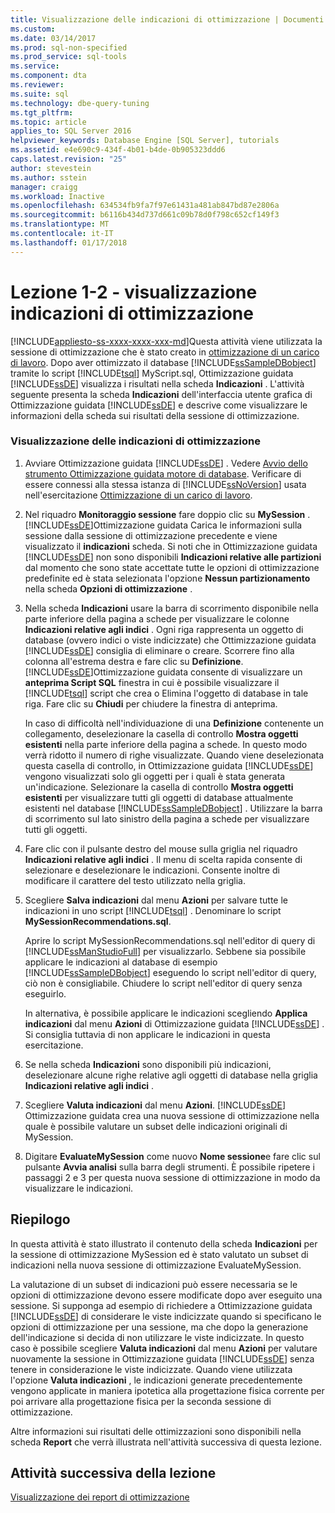 ```yaml
---
title: Visualizzazione delle indicazioni di ottimizzazione | Documenti Microsoft
ms.custom: 
ms.date: 03/14/2017
ms.prod: sql-non-specified
ms.prod_service: sql-tools
ms.service: 
ms.component: dta
ms.reviewer: 
ms.suite: sql
ms.technology: dbe-query-tuning
ms.tgt_pltfrm: 
ms.topic: article
applies_to: SQL Server 2016
helpviewer_keywords: Database Engine [SQL Server], tutorials
ms.assetid: e4e690c9-434f-4b01-b4de-0b905323ddd6
caps.latest.revision: "25"
author: stevestein
ms.author: sstein
manager: craigg
ms.workload: Inactive
ms.openlocfilehash: 634534fb9fa7f97e61431a481ab847bd87e2806a
ms.sourcegitcommit: b6116b434d737d661c09b78d0f798c652cf149f3
ms.translationtype: MT
ms.contentlocale: it-IT
ms.lasthandoff: 01/17/2018
---
```

# <a name="lesson-1-2---viewing-tuning-recommendations"></a>Lezione 1-2 - visualizzazione indicazioni di ottimizzazione
[!INCLUDE[appliesto-ss-xxxx-xxxx-xxx-md](../../includes/appliesto-ss-xxxx-xxxx-xxx-md.md)]Questa attività viene utilizzata la sessione di ottimizzazione che è stato creato in [ottimizzazione di un carico di lavoro](../../tools/dta/lesson-1-1-tuning-a-workload.md). Dopo aver ottimizzato il database [!INCLUDE[ssSampleDBobject](../../includes/sssampledbobject-md.md)] tramite lo script [!INCLUDE[tsql](../../includes/tsql-md.md)] MyScript.sql, Ottimizzazione guidata [!INCLUDE[ssDE](../../includes/ssde-md.md)] visualizza i risultati nella scheda **Indicazioni** . L'attività seguente presenta la scheda **Indicazioni** dell'interfaccia utente grafica di Ottimizzazione guidata [!INCLUDE[ssDE](../../includes/ssde-md.md)] e descrive come visualizzare le informazioni della scheda sui risultati della sessione di ottimizzazione.  
  
### <a name="view-tuning-recommendations"></a>Visualizzazione delle indicazioni di ottimizzazione  
  
1.  Avviare Ottimizzazione guidata [!INCLUDE[ssDE](../../includes/ssde-md.md)] . Vedere [Avvio dello strumento Ottimizzazione guidata motore di database](../../tools/dta/lesson-1-1-launching-database-engine-tuning-advisor.md). Verificare di essere connessi alla stessa istanza di [!INCLUDE[ssNoVersion](../../includes/ssnoversion-md.md)] usata nell'esercitazione [Ottimizzazione di un carico di lavoro](../../tools/dta/lesson-1-1-tuning-a-workload.md).  
  
2.  Nel riquadro **Monitoraggio sessione** fare doppio clic su **MySession** . [!INCLUDE[ssDE](../../includes/ssde-md.md)]Ottimizzazione guidata Carica le informazioni sulla sessione dalla sessione di ottimizzazione precedente e viene visualizzato il **indicazioni** scheda. Si noti che in Ottimizzazione guidata [!INCLUDE[ssDE](../../includes/ssde-md.md)] non sono disponibili **Indicazioni relative alle partizioni** dal momento che sono state accettate tutte le opzioni di ottimizzazione predefinite ed è stata selezionata l'opzione **Nessun partizionamento** nella scheda **Opzioni di ottimizzazione** .  
  
3.  Nella scheda **Indicazioni** usare la barra di scorrimento disponibile nella parte inferiore della pagina a schede per visualizzare le colonne **Indicazioni relative agli indici** . Ogni riga rappresenta un oggetto di database (ovvero indici o viste indicizzate) che Ottimizzazione guidata [!INCLUDE[ssDE](../../includes/ssde-md.md)] consiglia di eliminare o creare. Scorrere fino alla colonna all'estrema destra e fare clic su **Definizione**. [!INCLUDE[ssDE](../../includes/ssde-md.md)]Ottimizzazione guidata consente di visualizzare un **anteprima Script SQL** finestra in cui è possibile visualizzare il [!INCLUDE[tsql](../../includes/tsql-md.md)] script che crea o Elimina l'oggetto di database in tale riga. Fare clic su **Chiudi** per chiudere la finestra di anteprima.  
  
    In caso di difficoltà nell'individuazione di una **Definizione** contenente un collegamento, deselezionare la casella di controllo **Mostra oggetti esistenti** nella parte inferiore della pagina a schede. In questo modo verrà ridotto il numero di righe visualizzate. Quando viene deselezionata questa casella di controllo, in Ottimizzazione guidata [!INCLUDE[ssDE](../../includes/ssde-md.md)] vengono visualizzati solo gli oggetti per i quali è stata generata un'indicazione. Selezionare la casella di controllo **Mostra oggetti esistenti** per visualizzare tutti gli oggetti di database attualmente esistenti nel database [!INCLUDE[ssSampleDBobject](../../includes/sssampledbobject-md.md)] . Utilizzare la barra di scorrimento sul lato sinistro della pagina a schede per visualizzare tutti gli oggetti.  
  
4.  Fare clic con il pulsante destro del mouse sulla griglia nel riquadro **Indicazioni relative agli indici** . Il menu di scelta rapida consente di selezionare e deselezionare le indicazioni. Consente inoltre di modificare il carattere del testo utilizzato nella griglia.  
  
5.  Scegliere **Salva indicazioni** dal menu **Azioni** per salvare tutte le indicazioni in uno script [!INCLUDE[tsql](../../includes/tsql-md.md)] . Denominare lo script **MySessionRecommendations.sql**.  
  
    Aprire lo script MySessionRecommendations.sql nell'editor di query di [!INCLUDE[ssManStudioFull](../../includes/ssmanstudiofull-md.md)] per visualizzarlo. Sebbene sia possibile applicare le indicazioni al database di esempio [!INCLUDE[ssSampleDBobject](../../includes/sssampledbobject-md.md)] eseguendo lo script nell'editor di query, ciò non è consigliabile. Chiudere lo script nell'editor di query senza eseguirlo.  
  
    In alternativa, è possibile applicare le indicazioni scegliendo **Applica indicazioni** dal menu **Azioni** di Ottimizzazione guidata [!INCLUDE[ssDE](../../includes/ssde-md.md)] . Si consiglia tuttavia di non applicare le indicazioni in questa esercitazione.  
  
6.  Se nella scheda **Indicazioni** sono disponibili più indicazioni, deselezionare alcune righe relative agli oggetti di database nella griglia **Indicazioni relative agli indici** .  
  
7.  Scegliere **Valuta indicazioni** dal menu **Azioni**. [!INCLUDE[ssDE](../../includes/ssde-md.md)] Ottimizzazione guidata crea una nuova sessione di ottimizzazione nella quale è possibile valutare un subset delle indicazioni originali di MySession.  
  
8.  Digitare **EvaluateMySession** come nuovo **Nome sessione**e fare clic sul pulsante **Avvia analisi** sulla barra degli strumenti. È possibile ripetere i passaggi 2 e 3 per questa nuova sessione di ottimizzazione in modo da visualizzare le indicazioni.  
  
## <a name="summary"></a>Riepilogo  
In questa attività è stato illustrato il contenuto della scheda **Indicazioni** per la sessione di ottimizzazione MySession ed è stato valutato un subset di indicazioni nella nuova sessione di ottimizzazione EvaluateMySession.  
  
La valutazione di un subset di indicazioni può essere necessaria se le opzioni di ottimizzazione devono essere modificate dopo aver eseguito una sessione. Si supponga ad esempio di richiedere a Ottimizzazione guidata [!INCLUDE[ssDE](../../includes/ssde-md.md)] di considerare le viste indicizzate quando si specificano le opzioni di ottimizzazione per una sessione, ma che dopo la generazione dell'indicazione si decida di non utilizzare le viste indicizzate. In questo caso è possibile scegliere **Valuta indicazioni** dal menu **Azioni** per valutare nuovamente la sessione in Ottimizzazione guidata [!INCLUDE[ssDE](../../includes/ssde-md.md)] senza tenere in considerazione le viste indicizzate. Quando viene utilizzata l'opzione **Valuta indicazioni** , le indicazioni generate precedentemente vengono applicate in maniera ipotetica alla progettazione fisica corrente per poi arrivare alla progettazione fisica per la seconda sessione di ottimizzazione.  
  
Altre informazioni sui risultati delle ottimizzazioni sono disponibili nella scheda **Report** che verrà illustrata nell'attività successiva di questa lezione.  
  
## <a name="next-task-in-lesson"></a>Attività successiva della lezione  
[Visualizzazione dei report di ottimizzazione](../../tools/dta/lesson-1-3-viewing-tuning-reports.md)  
  
  
  

